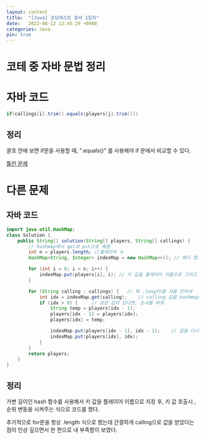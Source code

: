 ```yaml
---
layout: content
title:  "[Java] 코딩테스트 준비 1일차"
date:   2022-08-12 12:45:29 +0900
categories: Java
pin: true
---
```



# 코테 중 자바 문법 정리
# 자바 코드

```java
if(callings[i].trim().equals(players[j].trim()))

```
## 정리
괄호 안에 보면 if문을 사용할 때, ".equals()" 를 사용해야 if 문에서 비교할 수 있다.


[틀린 문제](https://school.programmers.co.kr/learn/courses/30/lessons/178871/solution_groups?language=java)





# 다른 문제
## 자바 코드
```java
import java.util.HashMap;
class Solution {
    public String[] solution(String[] players, String[] callings) {
        // hashmap에서 get과 put으로 해결
        int n = players.length; //플레이어 수
        HashMap<String, Integer> indexMap = new HashMap<>(); // 해시 맵 선언

        for (int i = 0; i < n; i++) { 
            indexMap.put(players[i], i); // 키 값을 플레이어 이름으로 그리고 벨류를 순위로
        }

        for (String calling : callings) {   // 와 .length를 사용 안하네
            int idx = indexMap.get(calling);    // calling 값을 hashmap에 하나씩 넣다가 
            if (idx > 0) {     // 같은 값이 있다면, 순서를 바꿔
                String temp = players[idx - 1];
                players[idx - 1] = players[idx];
                players[idx] = temp;

                indexMap.put(players[idx - 1], idx - 1);    // 값을 다시 넣어줘
                indexMap.put(players[idx], idx);
            }
        }
        return players;
    }
}
```

## 정리 

가변 길이인 hash 함수를 사용해서 키 값을 플레이어 이름으로 지정 후,
키 값 호출시 , 순위 변동을 시켜주는 식으로 코드를 짰다.

추가적으로 for문을 항상 .length 식으로 짰는데 간결하게 calling으로 값을 받았다는 점이 인상 깊으면서 한 편으로 내 부족함이 보였다.
